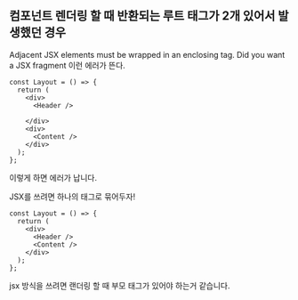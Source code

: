 ## 컴포넌트 렌더링 할 때 반환되는 **루트 태그가 2개 있어서 발생했던 경우**

Adjacent JSX elements must be wrapped in an enclosing tag. Did you want a JSX fragment 이런 에러가 뜬다.

```react
const Layout = () => {
  return (
    <div>
      <Header />
      
    </div>
    <div>
	  <Content />
    </div>
  );
};
```

이렇게 하면 에러가 납니다.

JSX를 쓰려면 하나의 태그로 묶어두자!

```react
const Layout = () => {
  return (
    <div>
      <Header />
      <Content />
    </div>
  );
};
```

jsx 방식을 쓰려면 랜더링 할 때 부모 태그가 있어야 하는거 같습니다.